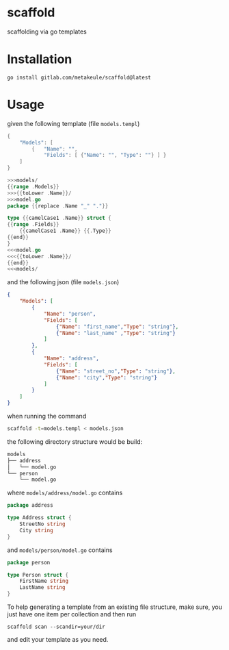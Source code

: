 # scaffold

scaffolding via go templates

Installation
============

`go install gitlab.com/metakeule/scaffold@latest`

Usage
=====

given the following template (file `models.templ`)

```go
{
    "Models": [
        {   "Name": "",
            "Fields": [ {"Name": "", "Type": ""} ] }
    ]
}

>>>models/
{{range .Models}}
>>>{{toLower .Name}}/
>>>model.go
package {{replace .Name "_" "."}}

type {{camelCase1 .Name}} struct {
{{range .Fields}}
    {{camelCase1 .Name}} {{.Type}}
{{end}}
}
<<<model.go
<<<{{toLower .Name}}/
{{end}}
<<<models/
```
and the following json (file `models.json`)

```json
{
    "Models": [
        {
            "Name": "person",
            "Fields": [
                {"Name": "first_name","Type": "string"},
                {"Name": "last_name" ,"Type": "string"}
            ]
        },
        {
            "Name": "address",
            "Fields": [
                {"Name": "street_no","Type": "string"},
                {"Name": "city","Type": "string"}
            ]
        }
    ]
}
```

when running the command

```sh
scaffold -t=models.templ < models.json
```

the following directory structure would be build:

```sh
models
├── address
│   └── model.go
└── person
    └── model.go
```

where `models/address/model.go` contains

```go
package address

type Address struct {
    StreetNo string
    City string
}
```

and `models/person/model.go` contains

```go
package person

type Person struct {
    FirstName string
    LastName string
}
```

To help generating a template from an existing file structure, make sure, you just have one item per collection and then run 

`scaffold scan --scandir=your/dir`

and edit your template as you need.